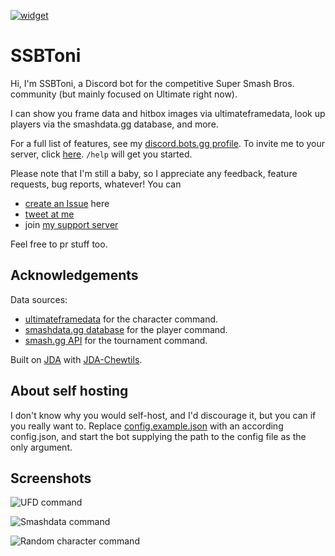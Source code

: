 [server]: https://discord.gg/jTHjBxJjUA
[invite]: https://discord.com/api/oauth2/authorize?client_id=698889469532569671&permissions=0&scope=bot%20applications.commands
[widget]: https://discord.com/api/guilds/624219440422322177/widget.png
[dbots]: https://discord.bots.gg/bots/698889469532569671

[![widget][]][server]

# SSBToni
Hi, I'm SSBToni, a Discord bot for the competitive Super Smash Bros. community (but mainly focused on Ultimate right now).

I can show you frame data and hitbox images via ultimateframedata, look up players via the smashdata.gg database, and more.

For a full list of features, see my [discord.bots.gg profile][dbots]. To invite me to your server, click [here][invite].
`/help` will get you started.

Please note that I'm still a baby, so I appreciate any feedback, feature requests, bug reports, whatever! You can
- [create an Issue](https://github.com/gpluscb/toni/issues/new/) here
- [tweet at me](https://twitter.com/tonissb)
- join [my support server][server]

Feel free to pr stuff too.

## Acknowledgements
Data sources:
- [ultimateframedata](https://ultimateframedata.com) for the character command.
- [smashdata.gg database](https://github.com/smashdata/ThePlayerDatabase) for the player command.
- [smash.gg API](https://developer.smashg.gg) for the tournament command.

Built on [JDA](https://github.com/DV8FromTheWorld/JDA) with [JDA-Chewtils](https://github.com/Chew/JDA-Chewtils).

## About self hosting
I don't know why you would self-host, and I'd discourage it, but you can if you really want to.
Replace [config.example.json](resources/config.example.json) with an according config.json, and start the bot supplying the path to the config file as the only argument.

## Screenshots
![UFD command](https://imgur.com/hC3WvwH.png)

![Smashdata command](https://i.imgur.com/RQChnao.png)

![Random character command](https://i.imgur.com/rC9fh3j.png)
